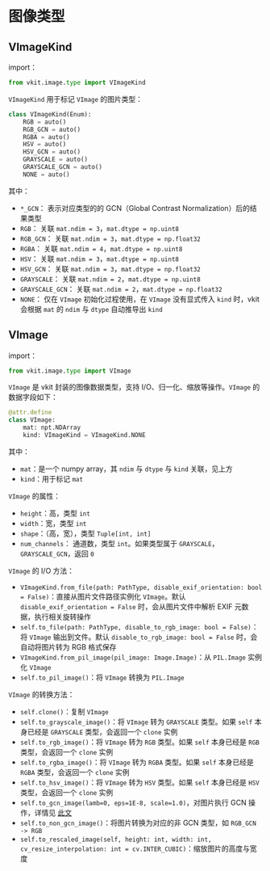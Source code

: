 # 图像类型

## VImageKind

import：

```python
from vkit.image.type import VImageKind
```

`VImageKind` 用于标记 `VImage` 的图片类型：

```python
class VImageKind(Enum):
    RGB = auto()
    RGB_GCN = auto()
    RGBA = auto()
    HSV = auto()
    HSV_GCN = auto()
    GRAYSCALE = auto()
    GRAYSCALE_GCN = auto()
    NONE = auto()
```

其中：

* `*_GCN`： 表示对应类型的的 GCN（Global Contrast Normalization）后的结果类型
* `RGB`： 关联 `mat.ndim = 3`，`mat.dtype = np.uint8`
* `RGB_GCN`： 关联 `mat.ndim = 3`，`mat.dtype = np.float32`
* `RGBA`： 关联 `mat.ndim = 4`，`mat.dtype = np.uint8`
* `HSV`： 关联 `mat.ndim = 3`，`mat.dtype = np.uint8`
* `HSV_GCN`： 关联 `mat.ndim = 3`，`mat.dtype = np.float32`
* `GRAYSCALE`： 关联 `mat.ndim = 2`，`mat.dtype = np.uint8`
* `GRAYSCALE_GCN`： 关联 `mat.ndim = 2`，`mat.dtype = np.float32`
* `NONE`： 仅在 `VImage` 初始化过程使用，在 `VImage`  没有显式传入 `kind` 时，vkit 会根据 `mat` 的 `ndim` 与 `dtype` 自动推导出 `kind`

## VImage

import：

```python
from vkit.image.type import VImage
```

`VImage` 是 vkit 封装的图像数据类型，支持 I/O、归一化、缩放等操作。`VImage` 的数据字段如下：

```python
@attr.define
class VImage:
    mat: npt.NDArray
    kind: VImageKind = VImageKind.NONE
```

其中：

* `mat`：是一个 numpy array，其 `ndim` 与 `dtype` 与 `kind`  关联，见上方
* `kind`：用于标记 `mat`

`VImage` 的属性：

* `height`：高，类型 `int`
* `width`：宽，类型 `int`
* `shape`：（高，宽），类型 `Tuple[int, int]`
* `num_channels`： 通道数，类型 `int`。如果类型属于 `GRAYSCALE`，`GRAYSCALE_GCN`，返回 `0`

`VImage` 的 I/O 方法：

* `VImageKind.from_file(path: PathType, disable_exif_orientation: bool = False)`：直接从图片文件路径实例化 `VImage`。默认 `disable_exif_orientation = False` 时，会从图片文件中解析 EXIF 元数据，执行相关旋转操作
* `self.to_file(path: PathType, disable_to_rgb_image: bool = False)`：将 `VImage` 输出到文件。默认 `disable_to_rgb_image: bool = False` 时，会自动将图片转为 RGB 格式保存
* `VImageKind.from_pil_image(pil_image: Image.Image)`：从 `PIL.Image` 实例化 `VImage`
* `self.to_pil_image()`：将 `VImage` 转换为 `PIL.Image`

`VImage` 的转换方法：

* `self.clone()`：复制 `VImage`
* `self.to_grayscale_image()`：将 `VImage` 转为 `GRAYSCALE` 类型。如果 `self` 本身已经是 `GRAYSCALE` 类型，会返回一个 `clone` 实例
* `self.to_rgb_image()`：将 `VImage` 转为 `RGB` 类型。如果 `self` 本身已经是 `RGB` 类型，会返回一个 `clone` 实例
* `self.to_rgba_image()`：将 `VImage` 转为 `RGBA` 类型。如果 `self` 本身已经是 `RGBA` 类型，会返回一个 `clone` 实例
* `self.to_hsv_image()`：将 `VImage` 转为 `HSV` 类型。如果 `self` 本身已经是 `HSV` 类型，会返回一个 `clone` 实例
* `self.to_gcn_image(lamb=0, eps=1E-8, scale=1.0)`，对图片执行 GCN 操作，详情见 [此文](https://cedar.buffalo.edu/~srihari/CSE676/12.2%20Computer%20Vision.pdf)
* `self.to_non_gcn_image()`：将图片转换为对应的非 GCN 类型，如 `RGB_GCN -> RGB`
* `self.to_rescaled_image(self, height: int, width: int, cv_resize_interpolation: int = cv.INTER_CUBIC)`：缩放图片的高度与宽度
